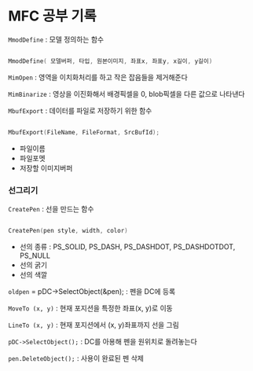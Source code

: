 # MFC 공부 기록

`MmodDefine` : 모델 정의하는 함수

```cpp

MmodDefine( 모델버퍼, 타입, 원본이미지, 좌표x, 좌표y, x길이, y길이)

```

`MimOpen` : 영역을 이치화처리를 하고 작은 잡음들을 제거해준다 

`MimBinarize` : 영상을 이진화해서 배경픽셀을 0, blob픽셀을 다른 값으로 나타낸다

`MbufExport` : 데이터를 파일로 저장하기 위한 함수

```cpp

MbufExport(FileName, FileFormat, SrcBufId);

```

  -  파일이름
  -  파일포멧
  -  저장할 이미지버퍼


### 선그리기

`CreatePen` : 선을 만드는 함수

```cpp

CreatePen(pen style, width, color)

```

  - 선의 종류 : PS_SOLID, PS_DASH, PS_DASHDOT, PS_DASHDOTDOT, PS_NULL
  - 선의 굵기
  - 선의 색깔

`oldpen` = pDC->SelectObject(&pen); : 펜을 DC에 등록

`MoveTo (x, y)` : 현재 포지션을 특정한 좌표(x, y)로 이동

`LineTo (x, y)` : 현재 포지션에서 (x, y)좌표까지 선을 그림 

`pDC->SelectObject();` : DC를 아용해 펜을 원위치로 돌려놓는다

`pen.DeleteObject();` : 사용이 완료된 펜 삭제

